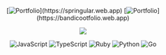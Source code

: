  <div align="center">
 
[![Portfolio](https://img.shields.io/badge/Portfolio_(as_full_stack)-%23323330?style=for-the-badge&logo=google&logoColor=white)](https://springular.web.app)
[![Portfolio](https://img.shields.io/badge/Portfolio_(as_front_end)-%23323330?style=for-the-badge&logo=google&logoColor=white)](https://bandicootfolio.web.app)
 
![](https://github-readme-streak-stats.herokuapp.com/?user=josuehoenicka&theme=dark&hide_border=true)
 
![JavaScript](https://img.shields.io/badge/.js-F7DF1E.svg?style=for-the-badge) 
![TypeScript](https://img.shields.io/badge/.ts-007ACC.svg?style=for-the-badge) 
![Ruby](https://img.shields.io/badge/.rb-CC342D.svg?style=for-the-badge)
![Python](https://img.shields.io/badge/.py-3776AB?style=for-the-badge) 
![Go](https://img.shields.io/badge/.go-00ADD8.svg?style=for-the-badge) 

</div>



  
  

  




